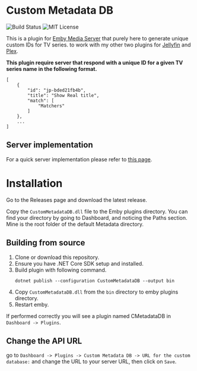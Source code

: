 # Custom Metadata DB

![Build Status](https://github.com/ArabCoders/emby-custom-metadata-db/actions/workflows/build-validation.yml/badge.svg)
![MIT License](https://img.shields.io/github/license/ArabCoders/emby-custom-metadata-db.svg)

This is a plugin for [Emby Media Server](https://emby.media) that purely here to generate unique custom IDs for TV series. to work with 
my other two plugins for [Jellyfin](https://github.com/arabcoders/jf-custom-metadata-db) and [Plex](https://github.com/arabcoders/cmdb.bundle).

**This plugin require server that respond with a unique ID for a given TV series name in the following format.**

```json5
[
    {
        "id": "jp-bded21fb4b",
        "title": "Show Real title",
        "match": [
            "Matchers"
        ]
    },
    ...
]
```

## Server implementation

For a quick server implementation please refer to [this page](https://github.com/arabcoders/cmdb.bundle?tab=readme-ov-file#server-implementation).

# Installation

Go to the Releases page and download the latest release.

Copy the `CustomMetadataDB.dll` file to the Emby plugins directory. You can find your directory by going to Dashboard, and noticing the Paths section. Mine is the root folder of the default Metadata directory.

## Building from source
1. Clone or download this repository.
2. Ensure you have .NET Core SDK setup and installed.
3. Build plugin with following command.
    ```
    dotnet publish --configuration CustomMetadataDB --output bin
    ```
4. Copy `CustomMetadataDB.dll` from the `bin` directory to emby plugins directory.
5. Restart emby.

If performed correctly you will see a plugin named CMetadataDB in `Dashboard -> Plugins`.


## Change the API URL

go to `Dashboard -> Plugins -> Custom Metadata DB -> URL for the custom database:` and change the URL to your server URL, then click on `Save`.